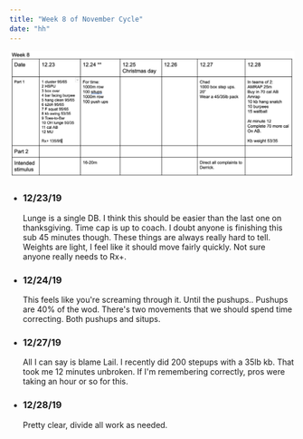 ```yaml
---
title: "Week 8 of November Cycle"
date: "hh"
---
```


![workouts](./nov-19-week8.jpg)
*  ### 12/23/19
    Lunge is a single DB. I think this should be easier than the last one on thanksgiving.  Time cap is up to coach.  I doubt anyone is finishing this sub 45 minutes though.  These things are always really hard to tell. Weights are light, I feel like it should move fairly quickly.  Not sure anyone really needs to Rx+.
* ### 12/24/19 
    This feels like you're screaming through it. Until the pushups.. Pushups are 40% of the wod. There's two movements that we should spend time correcting. Both pushups and situps. 
* ### 12/27/19
    All I can say is blame Lail. I recently did 200 stepups with a 35lb kb.  That took me 12 minutes unbroken. If I'm remembering correctly, pros were taking an hour or so for this. 
* ### 12/28/19 
    Pretty clear, divide all work as needed. 
